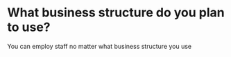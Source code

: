 # What business structure do you plan to use?

You can employ staff no matter what business structure you use